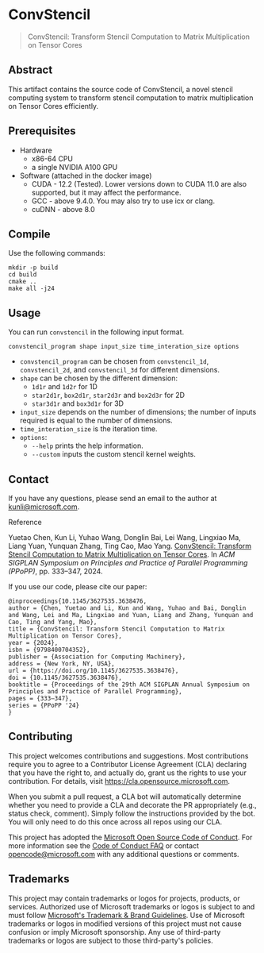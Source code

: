 # ConvStencil

> ConvStencil: Transform Stencil Computation to Matrix Multiplication on Tensor Cores

## Abstract

This artifact contains the source code of ConvStencil, a novel stencil computing system to transform stencil computation to matrix multiplication on Tensor Cores efficiently.

## Prerequisites

- Hardware
    - x86-64 CPU
    - a single NVIDIA A100 GPU
- Software (attached in the docker image)
    - CUDA - 12.2 (Tested). Lower versions down to CUDA 11.0 are also supported, but it may affect the performance.
    - GCC - above 9.4.0. You may also try to use icx or clang.
    - cuDNN - above 8.0

## Compile

Use the following commands:
```
mkdir -p build
cd build
cmake ..
make all -j24
```

## Usage

You can run `convstencil` in the following input format.
```
convstencil_program shape input_size time_interation_size options
```
- `convstencil_program` can be chosen from `convstencil_1d`, `convstencil_2d`, and `convstencil_3d` for different dimensions.
- `shape` can be chosen by the different dimension:
    - `1d1r` and `1d2r` for 1D
    - `star2d1r`, `box2d1r`, `star2d3r` and `box2d3r` for 2D
    - `star3d1r` and `box3d1r` for 3D
- `input_size` depends on the number of dimensions; the number of inputs required is equal to the number of dimensions.
- `time_interation_size` is the iteration time.
- `options`:
    - `--help` prints the help information.
    - `--custom` inputs the custom stencil kernel weights.

## Contact

If you have any questions, please send an email to the author at kunli@microsoft.com.

Reference


Yuetao Chen, Kun Li, Yuhao Wang, Donglin Bai, Lei Wang, Lingxiao Ma, Liang Yuan, Yunquan Zhang, Ting Cao, Mao Yang. [ConvStencil: Transform Stencil Computation to Matrix Multiplication on Tensor Cores](https://doi.org/10.1145/3627535.3638476). In *ACM SIGPLAN Symposium on Principles and Practice of Parallel Programming (PPoPP)*, pp. 333–347, 2024.   

If you use our code, please cite our paper:
```
@inproceedings{10.1145/3627535.3638476,
author = {Chen, Yuetao and Li, Kun and Wang, Yuhao and Bai, Donglin and Wang, Lei and Ma, Lingxiao and Yuan, Liang and Zhang, Yunquan and Cao, Ting and Yang, Mao},
title = {ConvStencil: Transform Stencil Computation to Matrix Multiplication on Tensor Cores},
year = {2024},
isbn = {9798400704352},
publisher = {Association for Computing Machinery},
address = {New York, NY, USA},
url = {https://doi.org/10.1145/3627535.3638476},
doi = {10.1145/3627535.3638476},
booktitle = {Proceedings of the 29th ACM SIGPLAN Annual Symposium on Principles and Practice of Parallel Programming},
pages = {333–347},
series = {PPoPP '24}
}
```

## Contributing

This project welcomes contributions and suggestions.  Most contributions require you to agree to a
Contributor License Agreement (CLA) declaring that you have the right to, and actually do, grant us
the rights to use your contribution. For details, visit https://cla.opensource.microsoft.com.

When you submit a pull request, a CLA bot will automatically determine whether you need to provide
a CLA and decorate the PR appropriately (e.g., status check, comment). Simply follow the instructions
provided by the bot. You will only need to do this once across all repos using our CLA.

This project has adopted the [Microsoft Open Source Code of Conduct](https://opensource.microsoft.com/codeofconduct/).
For more information see the [Code of Conduct FAQ](https://opensource.microsoft.com/codeofconduct/faq/) or
contact [opencode@microsoft.com](mailto:opencode@microsoft.com) with any additional questions or comments.

## Trademarks

This project may contain trademarks or logos for projects, products, or services. Authorized use of Microsoft 
trademarks or logos is subject to and must follow 
[Microsoft's Trademark & Brand Guidelines](https://www.microsoft.com/en-us/legal/intellectualproperty/trademarks/usage/general).
Use of Microsoft trademarks or logos in modified versions of this project must not cause confusion or imply Microsoft sponsorship.
Any use of third-party trademarks or logos are subject to those third-party's policies.
